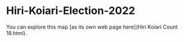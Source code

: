 # Hiri-Koiari-Election-2022

You can explore this map [as its own web page here](Hiri Koiari Count 18.html).
